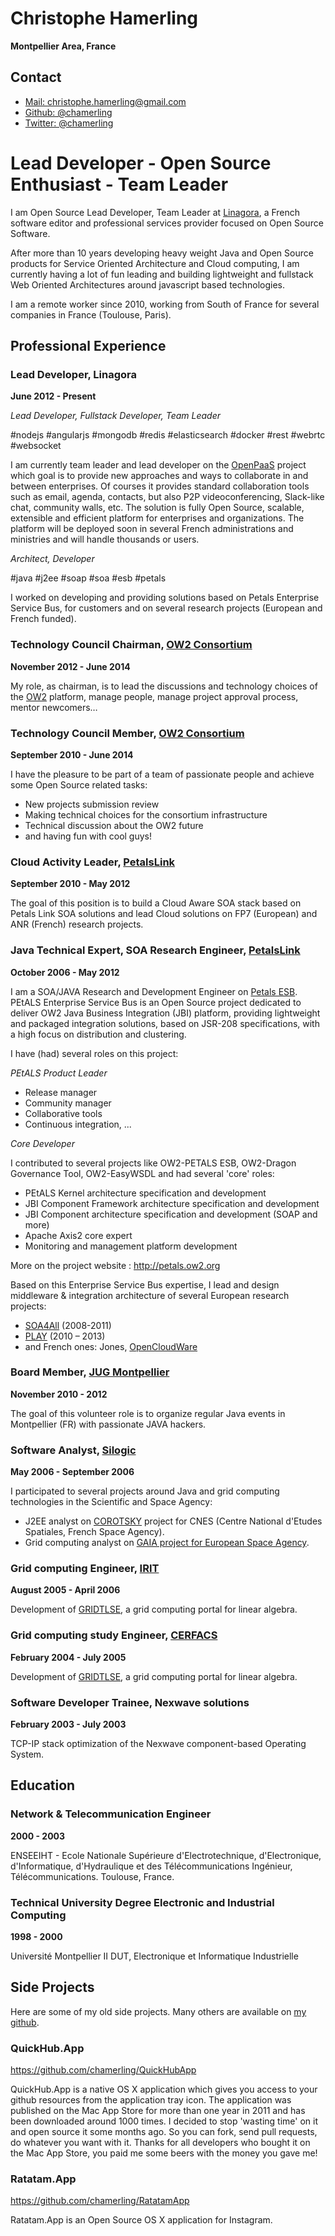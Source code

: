 # Christophe Hamerling
**Montpellier Area, France**

## Contact
- [Mail: christophe.hamerling@gmail.com](mailto:christophe.hamerling+resume@gmail.com)
- [Github: @chamerling](http://github.com/chamerling)
- [Twitter: @chamerling](http://twitter.com/chamerling)

# Lead Developer - Open Source Enthusiast - Team Leader

I am Open Source Lead Developer, Team Leader at [Linagora](http://linagora.com), a French software editor and professional services provider focused on Open Source Software.

After more than 10 years developing heavy weight Java and Open Source products for Service Oriented Architecture and Cloud computing, I am currently having a lot of fun leading and building lightweight and fullstack Web Oriented Architectures around javascript based technologies.

I am a remote worker since 2010, working from South of France for several companies in France (Toulouse, Paris).

## Professional Experience

### Lead Developer, Linagora
**June 2012 - Present**

*Lead Developer, Fullstack Developer, Team Leader*

\#nodejs #angularjs #mongodb #redis #elasticsearch #docker #rest #webrtc #websocket

I am currently team leader and lead developer on the [OpenPaaS](https://open-paas.org) project which goal is to provide new approaches and ways to collaborate in and between enterprises. Of courses it provides standard collaboration tools such as email, agenda, contacts, but also P2P videoconferencing, Slack-like chat, community walls, etc.
The solution is fully Open Source, scalable, extensible and efficient platform for enterprises and organizations. The platform will be deployed soon in several French administrations and ministries and will handle thousands or users.

*Architect, Developer*

\#java #j2ee #soap #soa #esb #petals

I worked on developing and providing solutions based on Petals Enterprise Service Bus, for customers and on several research projects (European and French funded).

### Technology Council Chairman, [OW2 Consortium](http://ow2.org)
**November 2012 - June 2014**

My role, as chairman, is to lead the discussions and technology choices of the [OW2](http://ow2.org) platform, manage people, manage project approval process, mentor newcomers…

### Technology Council Member, [OW2 Consortium](http://ow2.org)
**September 2010 - June 2014**

I have the pleasure to be part of a team of passionate people and achieve some Open Source related tasks:

- New projects submission review
- Making technical choices for the consortium infrastructure
- Technical discussion about the OW2 future
- and having fun with cool guys!

### Cloud Activity Leader, [PetalsLink](http://www.petalslink.com/en)
**September 2010 - May 2012**

The goal of this position is to build a Cloud Aware SOA stack based on Petals Link SOA solutions and lead Cloud solutions on FP7 (European) and ANR (French) research projects.

### Java Technical Expert, SOA Research Engineer, [PetalsLink](http://www.petalslink.com/en)
**October 2006 - May 2012**

I am a SOA/JAVA Research and Development Engineer on [Petals ESB](http://petals.ow2.org). PEtALS Enterprise Service Bus is an Open Source project dedicated to deliver OW2 Java Business Integration (JBI) platform, providing lightweight and packaged integration solutions, based on JSR-208 specifications, with a high focus on distribution and clustering.

I have (had) several roles on this project:

*PEtALS Product Leader*

- Release manager
- Community manager
- Collaborative tools
- Continuous integration, ...

*Core Developer*

I contributed to several projects like OW2-PETALS ESB, OW2-Dragon Governance Tool, OW2-EasyWSDL and had several 'core' roles:

- PEtALS Kernel architecture specification and development
- JBI Component Framework architecture specification and development
- JBI Component architecture specification and development (SOAP and more)
- Apache Axis2 core expert
- Monitoring and management platform development

More on the project website : http://petals.ow2.org

Based on this Enterprise Service Bus expertise, I lead and design middleware & integration architecture of several European research projects:

- [SOA4All](http://projects.kmi.open.ac.uk/soa4all/) (2008-2011)
- [PLAY](http://www.play-project.eu/) (2010 – 2013)
- and French ones: Jones, [OpenCloudWare](http://www.opencloudware.org/)

### Board Member, [JUG Montpellier](http://jug-montpellier.org)
**November 2010 - 2012**

The goal of this volunteer role is to organize regular Java events in Montpellier (FR) with passionate JAVA hackers.

### Software Analyst, [Silogic](https://www.akka-technologies.com/)
**May 2006 - September 2006**

I participated to several projects around Java and grid computing technologies in the Scientific and Space Agency:

- J2EE analyst on [COROTSKY](https://corot.cnes.fr/en/COROT/A_corotsky.htm) project for CNES (Centre National d'Etudes Spatiales, French Space Agency).
- Grid computing analyst on [GAIA project for European Space Agency](http://sci.esa.int/gaia/).

### Grid computing Engineer, [IRIT](https://www.irit.fr/)
**August 2005 - April 2006**

Development of [GRIDTLSE](http://gridtlse.org), a grid computing portal for linear algebra.

### Grid computing study Engineer, [CERFACS](http://cerfacs.fr/)
**February 2004 - July 2005**

Development of [GRIDTLSE](http://gridtlse.org), a grid computing portal for linear algebra.

### Software Developer Trainee, Nexwave solutions
**February 2003 - July 2003**

TCP-IP stack optimization of the Nexwave component-based Operating System.

## Education

### Network & Telecommunication Engineer
**2000 - 2003**

ENSEEIHT - Ecole Nationale Supérieure d'Electrotechnique, d'Electronique, d'Informatique, d'Hydraulique et des Télécommunications Ingénieur, Télécommunications. Toulouse, France.

### Technical University Degree Electronic and Industrial Computing
**1998 - 2000**

Université Montpellier II DUT, Electronique et Informatique Industrielle

## Side Projects

Here are some of my old side projects. Many others are available on [my github](http://github.com/chamerling).

### QuickHub.App
https://github.com/chamerling/QuickHubApp

QuickHub.App is a native OS X application which gives you access to your github resources from the application tray icon.
The application was published on the Mac App Store for more than one year in 2011 and has been downloaded around 1000 times. I decided to stop 'wasting time' on it and open source it some months ago. So you can fork, send pull requests, do whatever you want with it.
Thanks for all developers who bought it on the Mac App Store, you paid me some beers with the money you gave me!

### Ratatam.App
https://github.com/chamerling/RatatamApp

Ratatam.App is an Open Source OS X application for Instagram.
